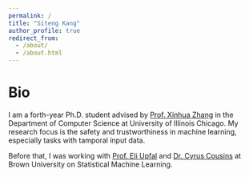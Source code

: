 ```yaml
---
permalink: /
title: "Siteng Kang"
author_profile: true
redirect_from: 
  - /about/
  - /about.html
---
```



Bio
======
I am a forth-year Ph.D. student advised by [Prof. Xinhua Zhang](https://www.cs.uic.edu/~zhangx/) in the Department of Computer Science at University of Illinois Chicago. My research focus is the safety and trustworthiness in machine learning, especially tasks with tamporal input data.

Before that, I was working with [Prof. Eli Upfal](https://cs.brown.edu/people/eupfal/) and [Dr. Cyrus Cousins](https://cs.brown.edu/~ccousins/) at Brown University on Statistical Machine Learning.
